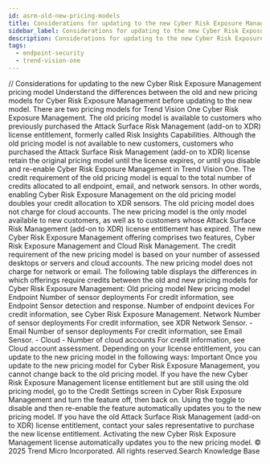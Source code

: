 ```yaml
---
id: asrm-old-new-pricing-models
title: Considerations for updating to the new Cyber Risk Exposure Management pricing model
sidebar_label: Considerations for updating to the new Cyber Risk Exposure Management pricing model
description: Considerations for updating to the new Cyber Risk Exposure Management pricing model
tags:
  - endpoint-security
  - trend-vision-one
---
```


/*<![CDATA[*/ $('#title').html($('meta[name=map-description]').attr('content')); /*]]>*/ Considerations for updating to the new Cyber Risk Exposure Management pricing model Understand the differences between the old and new pricing models for Cyber Risk Exposure Management before updating to the new model. There are two pricing models for Trend Vision One Cyber Risk Exposure Management. The old pricing model is available to customers who previously purchased the Attack Surface Risk Management (add-on to XDR) license entitlement, formerly called Risk Insights Capabilities. Although the old pricing model is not available to new customers, customers who purchased the Attack Surface Risk Management (add-on to XDR) license retain the original pricing model until the license expires, or until you disable and re-enable Cyber Risk Exposure Management in Trend Vision One. The credit requirement of the old pricing model is equal to the total number of credits allocated to all endpoint, email, and network sensors. In other words, enabling Cyber Risk Exposure Management on the old pricing model doubles your credit allocation to XDR sensors. The old pricing model does not charge for cloud accounts. The new pricing model is the only model available to new customers, as well as to customers whose Attack Surface Risk Management (add-on to XDR) license entitlement has expired. The new Cyber Risk Exposure Management offering comprises two features, Cyber Risk Exposure Management and Cloud Risk Management. The credit requirement of the new pricing model is based on your number of assessed desktops or servers and cloud accounts. The new pricing model does not charge for network or email. The following table displays the differences in which offerings require credits between the old and new pricing models for Cyber Risk Exposure Management: Old pricing model New pricing model Endpoint Number of sensor deployments For credit information, see Endpoint Sensor detection and response. Number of endpoint devices For credit information, see Cyber Risk Exposure Management. Network Number of sensor deployments For credit information, see XDR Network Sensor. - Email Number of sensor deployments For credit information, see Email Sensor. - Cloud - Number of cloud accounts For credit information, see Cloud account assessment. Depending on your license entitlement, you can update to the new pricing model in the following ways: Important Once you update to the new pricing model for Cyber Risk Exposure Management, you cannot change back to the old pricing model. If you have the new Cyber Risk Exposure Management license entitlement but are still using the old pricing model, go to the Credit Settings screen in Cyber Risk Exposure Management and turn the feature off, then back on. Using the toggle to disable and then re-enable the feature automatically updates you to the new pricing model. If you have the old Attack Surface Risk Management (add-on to XDR) license entitlement, contact your sales representative to purchase the new license entitlement. Activating the new Cyber Risk Exposure Management license automatically updates you to the new pricing model. © 2025 Trend Micro Incorporated. All rights reserved.Search Knowledge Base